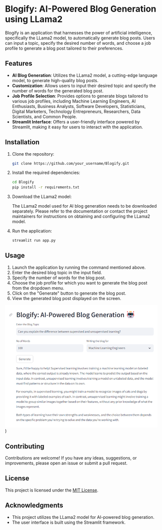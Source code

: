 # Blogify: AI-Powered Blog Generation using LLama2

Blogify is an application that harnesses the power of artificial intelligence, specifically the LLama2 model, to automatically generate blog posts. Users can input a topic, specify the desired number of words, and choose a job profile to generate a blog post tailored to their preferences.

## Features

- **AI Blog Generation**: Utilizes the LLama2 model, a cutting-edge language model, to generate high-quality blog posts.
- **Customization**: Allows users to input their desired topic and specify the number of words for the generated blog post.
- **Job Profile Selection**: Provides options to generate blogs tailored to various job profiles, including Machine Learning Engineers, AI Enthusiasts, Business Analysts, Software Developers, Statisticians, Digital Marketers, Technology Entrepreneurs, Researchers, Data Scientists, and Common People.
- **Streamlit Interface**: Offers a user-friendly interface powered by Streamlit, making it easy for users to interact with the application.

## Installation

1. Clone the repository:

    ```bash
    git clone https://github.com/your_username/Blogify.git
    ```

2. Install the required dependencies:

    ```bash
    cd Blogify
    pip install -r requirements.txt
    ```

3. Download the LLama2 model:

    The LLama2 model used for AI blog generation needs to be downloaded separately. Please refer to the documentation or contact the project maintainers for instructions on obtaining and configuring the LLama2 model.

4. Run the application:

    ```bash
    streamlit run app.py
    ```

## Usage

1. Launch the application by running the command mentioned above.
2. Enter the desired blog topic in the input field.
3. Specify the number of words for the blog post.
4. Choose the job profile for which you want to generate the blog post from the dropdown menu.
5. Click on the "Generate" button to generate the blog post.
6. View the generated blog post displayed on the screen.
   
![Screenshot](https://github.com/rajuaiml777/AI-Powered-Blog-Generation/blob/main/models/Picture1.png))

## Contributing

Contributions are welcome! If you have any ideas, suggestions, or improvements, please open an issue or submit a pull request.

## License

This project is licensed under the [MIT License](LICENSE).

## Acknowledgments

- This project utilizes the LLama2 model for AI-powered blog generation.
- The user interface is built using the Streamlit framework.

